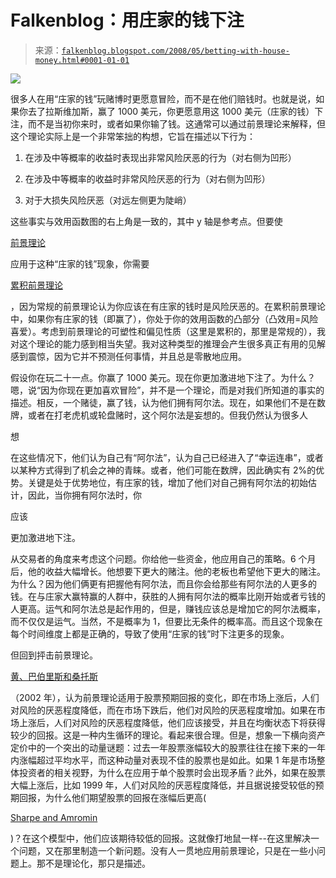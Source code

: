 <!--yml

类别：未分类

日期：2024-05-12 23:19:46

-->

# Falkenblog：用庄家的钱下注

> 来源：[`falkenblog.blogspot.com/2008/05/betting-with-house-money.html#0001-01-01`](http://falkenblog.blogspot.com/2008/05/betting-with-house-money.html#0001-01-01)

![](https://blogger.googleusercontent.com/img/b/R29vZ2xl/AVvXsEh_5-C2VAYpOdmA7_kVI4S6noIBYWVxVm0tW-x9ULU9dGAfnOTN2a10ZY0hYZm18YpEVStYhYLX_YCb84DP4VqOBRSBd4aOa02BKXU_wjOyQIByH9WmkGH_BiRo24z5WI623QWfuw/s1600-h/prospect.png)

很多人在用“庄家的钱”玩赌博时更愿意冒险，而不是在他们赔钱时。也就是说，如果你去了拉斯维加斯，赢了 1000 美元，你更愿意用这 1000 美元（庄家的钱）下注，而不是当初你来时，或者如果你输了钱。这通常可以通过前景理论来解释，但这个理论实际上是一个非常笨拙的构想，它旨在描述以下行为：

1. 在涉及中等概率的收益时表现出非常风险厌恶的行为（对右侧为凹形）

2. 在涉及中等概率的收益时非常风险厌恶的行为（对右侧为凹形）

3. 对于大损失风险厌恶（对远左侧更为陡峭）

这些事实与效用函数图的右上角是一致的，其中 y 轴是参考点。但要使

[前景理论](http://en.wikipedia.org/wiki/Prospect_theory)

应用于这种“庄家的钱”现象，你需要

[累积前景理论](http://prospect-theory.behaviouralfinance.net/)

，因为常规的前景理论认为你应该在有庄家的钱时是风险厌恶的。在累积前景理论中，如果你有庄家的钱（即赢了），你处于你的效用函数的凸部分（凸效用=风险喜爱）。考虑到前景理论的可塑性和偏见性质（这里是累积的，那里是常规的），我对这个理论的能力感到相当失望。我对这种类型的推理会产生很多真正有用的见解感到震惊，因为它并不预测任何事情，并且总是零散地应用。

假设你在玩二十一点。你赢了 1000 美元。现在你更加激进地下注了。为什么？嗯，说“因为你现在更加喜欢冒险”，并不是一个理论，而是对我们所知道的事实的描述。相反，一个赌徒，赢了钱，认为他们拥有阿尔法。现在，如果他们不是在数牌，或者在打老虎机或轮盘赌时，这个阿尔法是妄想的。但我仍然认为很多人

想

在这些情况下，他们认为自己有“阿尔法”，认为自己已经进入了“幸运连串”，或者以某种方式得到了机会之神的青睐。或者，他们可能在数牌，因此确实有 2%的优势。关键是处于优势地位，有庄家的钱，增加了他们对自己拥有阿尔法的初始估计，因此，当你拥有阿尔法时，你

应该

更加激进地下注。

从交易者的角度来考虑这个问题。你给他一些资金，他应用自己的策略。6 个月后，他的收益大幅增长。他想要下更大的赌注。他的老板也希望他下更大的赌注。为什么？因为他们俩更有把握他有阿尔法，而且你会给那些有阿尔法的人更多的钱。在与庄家大赢特赢的人群中，获胜的人拥有阿尔法的概率比刚开始或者亏钱的人更高。运气和阿尔法总是起作用的，但是，赚钱应该总是增加它的阿尔法概率，而不仅仅是运气。当然，不是概率为 1，但要比无条件的概率高。而且这个现象在每个时间维度上都是正确的，导致了使用“庄家的钱”时下注更多的现象。

但回到抨击前景理论。

[黄、巴伯里斯和桑托斯](http://papers.ssrn.com/sol3/papers.cfm?abstract_id=169790)

（2002 年），认为前景理论适用于股票预期回报的变化，即在市场上涨后，人们对风险的厌恶程度降低，而在市场下跌后，他们对风险的厌恶程度增加。如果在市场上涨后，人们对风险的厌恶程度降低，他们应该接受，并且在均衡状态下将获得较少的回报。这是一种内生循环的理论。看起来很合理。但是，想象一下横向资产定价中的一个突出的动量谜题：过去一年股票涨幅较大的股票往往在接下来的一年内涨幅超过平均水平，而这种动量对表现不佳的股票也是如此。如果 1 年是市场整体投资者的相关视野，为什么在应用于单个股票时会出现矛盾？此外，如果在股票大幅上涨后，比如 1999 年，人们对风险的厌恶程度降低，并且据说接受较低的预期回报，为什么他们期望股票的回报在涨幅后更高(

[Sharpe and Amromin](http://www.federalreserve.gov/Pubs/feds/2008/200817/200817pap.pdf)

)？在这个模型中，他们应该期待较低的回报。这就像打地鼠一样--在这里解决一个问题，又在那里制造一个新问题。没有人一贯地应用前景理论，只是在一些小问题上。那不是理论化，那只是描述。
